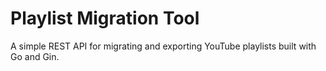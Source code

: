 # Playlist Migration Tool

A simple REST API for migrating and exporting YouTube playlists built with Go and Gin.
